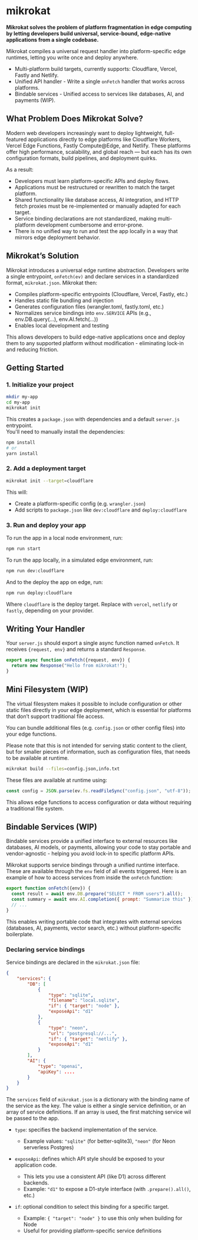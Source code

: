 # mikrokat

**Mikrokat solves the problem of platform fragmentation in edge computing by letting developers build universal, service-bound, edge-native applications from a single codebase.**

Mikrokat compiles a universal request handler into platform-specific edge runtimes, letting you write once and deploy anywhere.

- Multi-platform build targets, currently supports: Cloudflare, Vercel, Fastly and Netlify.
- Unified API handler - Write a single `onFetch` handler that works across platforms.
- Bindable services - Unified access to services like databases, AI, and payments (WIP).

## What Problem Does Mikrokat Solve?

Modern web developers increasingly want to deploy lightweight, full-featured applications directly to edge platforms like Cloudflare Workers, Vercel Edge Functions, Fastly Compute@Edge, and Netlify. These platforms offer high performance, scalability, and global reach — but each has its own configuration formats, build pipelines, and deployment quirks.

As a result:

- Developers must learn platform-specific APIs and deploy flows.
- Applications must be restructured or rewritten to match the target platform.
- Shared functionality like database access, AI integration, and HTTP fetch proxies must be re-implemented or manually adapted for each target.
- Service binding declarations are not standardized, making multi-platform development cumbersome and error-prone.
- There is no unified way to run and test the app locally in a way that mirrors edge deployment behavior.

## Mikrokat’s Solution

Mikrokat introduces a universal edge runtime abstraction. Developers write a single entrypoint, `onFetch(ev)` and declare services in a standardized format, `mikrokat.json`. Mikrokat then:

- Compiles platform-specific entrypoints (Cloudflare, Vercel, Fastly, etc.)
- Handles static file bundling and injection
- Generates configuration files (wrangler.toml, fastly.toml, etc.)
- Normalizes service bindings into `env.SERVICE` APIs (e.g., env.DB.query(...), env.AI.fetch(...))
- Enables local development and testing

This allows developers to build edge-native applications once and deploy them to any supported platform without modification - eliminating lock-in and reducing friction.

## Getting Started

### 1. Initialize your project

```bash
mkdir my-app
cd my-app
mikrokat init
```

This creates a `package.json` with dependencies and a default `server.js` entrypoint.  
You'll need to manually install the dependencies:

```bash
npm install
# or
yarn install
```

### 2. Add a deployment target

```bash
mikrokat init --target=cloudflare
```

This will:
- Create a platform-specific config (e.g. `wrangler.json`)
- Add scripts to `package.json` like `dev:cloudflare` and `deploy:cloudflare`

### 3. Run and deploy your app

To run the app in a local node environment, run:

```bash
npm run start
```

To run the app locally, in a simulated edge environment, run:

```bash
npm run dev:cloudflare
```

And to the deploy the app on edge, run:

```bash
npm run deploy:cloudflare
```

Where `cloudflare` is the deploy target. Replace with `vercel`, `netlify` or `fastly`, depending on your provider.

## Writing Your Handler

Your `server.js` should export a single async function named `onFetch`. It receives `{request, env}` and returns a standard `Response`.

```js
export async function onFetch({request, env}) {
  return new Response("Hello from mikrokat!");
}
```

## Mini Filesystem (WIP)

The virtual filesystem makes it possible to include configuration or other static files directly in your edge deployment, which is essential for platforms that don’t support traditional file access.

You can bundle additional files (e.g. `config.json` or other config files) into your edge functions.

Please note that this is not intended for serving static content to the client, but for smaller pieces of
information, such as configuration files, that needs to be available at runtime.

```bash
mikrokat build --files=config.json,info.txt
```

These files are available at runtime using:

```js
const config = JSON.parse(ev.fs.readFileSync("config.json", "utf-8"));
```

This allows edge functions to access configuration or data without requiring a traditional file system.

## Bindable Services (WIP)

Bindable services provide a unified interface to external resources like databases, AI models, or payments, allowing your code to stay portable and vendor-agnostic - helping you avoid lock-in to specific platform APIs.

Mikrokat supports service bindings through a unified runtime interface. These are available through the `env` field of all events triggered. Here is an example of
how to access services from inside the `onFetch` function:

```js
export function onFetch({env}) {
  const result = await env.DB.prepare("SELECT * FROM users").all();
  const summary = await env.AI.completion({ prompt: "Summarize this" });
  // ...
}
```

This enables writing portable code that integrates with external services (databases, AI, payments, vector search, etc.) without platform-specific boilerplate.

### Declaring service bindings

Service bindings are declared in the `mikrokat.json` file:

```json
{
    "services": {
        "DB": [
            {
                "type": "sqlite",
                "filename": "local.sqlite",
                "if": { "target": "node" },
                "exposeApi": "d1"
            },
            {
                "type": "neon",
                "url": "postgresql://...",
                "if": { "target": "netlify" },
                "exposeApi": "d1"
            }
        ],
        "AI": {
            "type": "openai",
            "apiKey": ....
        }
    }
}
```

The `services` field of `mikrokat.json` is a dictionary with the binding name of the service as the key. The value is either a single service definition, or an array of service definitions. If an array is used, the first matching service wil be passed to the app.

- `type`: specifies the backend implementation of the service.
  - Example values: `"sqlite"` (for better-sqlite3), `"neon"` (for Neon serverless Postgres)

- `exposeApi`: defines which API style should be exposed to your application code.
  - This lets you use a consistent API (like D1) across different backends.
  - Example: `"d1"` to expose a D1-style interface (with `.prepare().all()`, etc.)

- `if`: optional condition to select this binding for a specific target.
  - Example: `{ "target": "node" }` to use this only when building for Node
  - Useful for providing platform-specific service definitions
